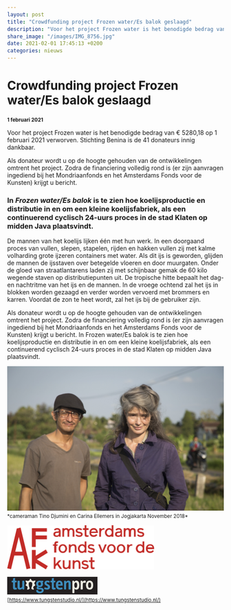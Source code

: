 ```yaml
---
layout: post
title: "Crowdfunding project Frozen water/Es balok geslaagd"
description: "Voor het project Frozen water is het benodigde bedrag van op 1 februari 2021 verworven."
share_image: "/images/IMG_8756.jpg"
date: 2021-02-01 17:45:13 +0200
categories: nieuws
---
```


# Crowdfunding project Frozen water/Es balok geslaagd

<p><small><strong>1 februari 2021</strong></small></p>

Voor het project Frozen water is het benodigde bedrag van € 5280,18 op 1 februari 2021 verworven. Stichting Benina is de 41 donateurs innig dankbaar.

Als donateur wordt u op de hoogte gehouden van de ontwikkelingen omtrent het project. Zodra de financiering volledig rond is (er zijn aanvragen ingediend bij het Mondriaanfonds en het Amsterdams Fonds voor de Kunsten) krijgt u bericht.

### In *Frozen water/Es balok* is te zien hoe koelijsproductie en distributie in en om een kleine koelijsfabriek, als een continuerend cyclisch 24-uurs proces in de stad Klaten op midden Java plaatsvindt.

De mannen van het koelijs lijken één met hun werk. In een doorgaand proces van vullen, slepen, stapelen, rijden en hakken vullen zij met kalme volharding grote ijzeren containers met water. Als dit ijs is geworden, glijden de mannen de ijsstaven over betegelde vloeren en door muurgaten. Onder de gloed van straatlantarens laden zij met schijnbaar gemak de 60 kilo wegende staven op distributiepunten uit. De tropische hitte bepaalt het dag- en nachtritme van het ijs en de mannen. In de vroege ochtend zal het ijs in blokken worden gezaagd en verder worden vervoerd met brommers en karren. Voordat de zon te heet wordt, zal het ijs bij de gebruiker zijn.

Als donateur wordt u op de hoogte gehouden van de ontwikkelingen omtrent het project. Zodra de financiering volledig rond is (er zijn aanvragen ingediend bij het Mondriaanfonds en het Amsterdams Fonds voor de Kunsten) krijgt u bericht.
In Frozen water/Es balok is te zien hoe koelijsproductie en distributie in en om een kleine koelijsfabriek, als een continuerend cyclisch 24-uurs proces in de stad Klaten op midden Java plaatsvindt.

<img src="/images/IMG_8756.jpg" alt="cameraman Tino Djumini en Carina Ellemers in Jogjakarta" width="960">
<small>*cameraman Tino Djumini en Carina Ellemers in Jogjakarta November 2018*</small>

<div class="flexbox">

[<img width="342" class="donor-logo" alt="Logo Amsterdams Fonds voor de kunst AFK" src="/images/afk-logo.svg">](https://www.amsterdamsfondsvoordekunst.nl/)

[<img width="210" class="donor-logo" alt="Logo Tungsten Pro" src="/images/tungsten-pro-logo.png">](https://www.tungstenstudio.nl/)
<br><small>[https://www.tungstenstudio.nl/](https://www.tungstenstudio.nl/)</small>
</div>
